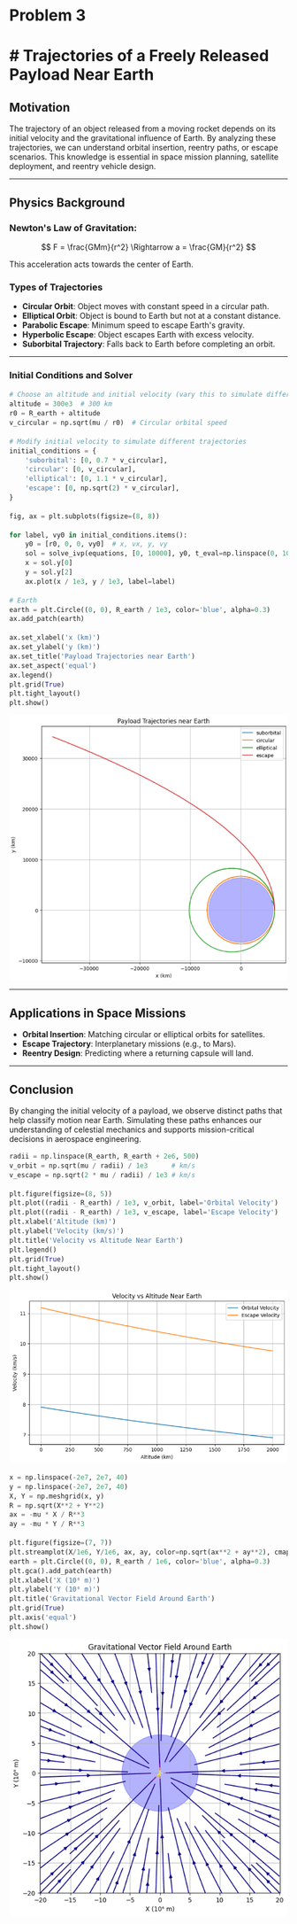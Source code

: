 # Problem 3

# # Trajectories of a Freely Released Payload Near Earth

## Motivation
The trajectory of an object released from a moving rocket depends on its initial velocity and the gravitational influence of Earth. By analyzing these trajectories, we can understand orbital insertion, reentry paths, or escape scenarios. This knowledge is essential in space mission planning, satellite deployment, and reentry vehicle design.

---

## Physics Background

### Newton's Law of Gravitation:

$$
F = \frac{GMm}{r^2} \Rightarrow a = \frac{GM}{r^2} 
$$

This acceleration acts towards the center of Earth.

### Types of Trajectories
- **Circular Orbit**: Object moves with constant speed in a circular path.
- **Elliptical Orbit**: Object is bound to Earth but not at a constant distance.
- **Parabolic Escape**: Minimum speed to escape Earth's gravity.
- **Hyperbolic Escape**: Object escapes Earth with excess velocity.
- **Suborbital Trajectory**: Falls back to Earth before completing an orbit.

---

### Initial Conditions and Solver
```python
# Choose an altitude and initial velocity (vary this to simulate different cases)
altitude = 300e3  # 300 km
r0 = R_earth + altitude
v_circular = np.sqrt(mu / r0)  # Circular orbital speed

# Modify initial velocity to simulate different trajectories
initial_conditions = {
    'suborbital': [0, 0.7 * v_circular],
    'circular': [0, v_circular],
    'elliptical': [0, 1.1 * v_circular],
    'escape': [0, np.sqrt(2) * v_circular],
}

fig, ax = plt.subplots(figsize=(8, 8))

for label, vy0 in initial_conditions.items():
    y0 = [r0, 0, 0, vy0]  # x, vx, y, vy
    sol = solve_ivp(equations, [0, 10000], y0, t_eval=np.linspace(0, 10000, 5000))
    x = sol.y[0]
    y = sol.y[2]
    ax.plot(x / 1e3, y / 1e3, label=label)

# Earth
earth = plt.Circle((0, 0), R_earth / 1e3, color='blue', alpha=0.3)
ax.add_patch(earth)

ax.set_xlabel('x (km)')
ax.set_ylabel('y (km)')
ax.set_title('Payload Trajectories near Earth')
ax.set_aspect('equal')
ax.legend()
plt.grid(True)
plt.tight_layout()
plt.show()
```
![Trajectory Image](image69.png)


---

## Applications in Space Missions
- **Orbital Insertion**: Matching circular or elliptical orbits for satellites.
- **Escape Trajectory**: Interplanetary missions (e.g., to Mars).
- **Reentry Design**: Predicting where a returning capsule will land.

---

## Conclusion
By changing the initial velocity of a payload, we observe distinct paths that help classify motion near Earth. Simulating these paths enhances our understanding of celestial mechanics and supports mission-critical decisions in aerospace engineering.

```python
radii = np.linspace(R_earth, R_earth + 2e6, 500)
v_orbit = np.sqrt(mu / radii) / 1e3      # km/s
v_escape = np.sqrt(2 * mu / radii) / 1e3 # km/s

plt.figure(figsize=(8, 5))
plt.plot((radii - R_earth) / 1e3, v_orbit, label='Orbital Velocity')
plt.plot((radii - R_earth) / 1e3, v_escape, label='Escape Velocity')
plt.xlabel('Altitude (km)')
plt.ylabel('Velocity (km/s)')
plt.title('Velocity vs Altitude Near Earth')
plt.legend()
plt.grid(True)
plt.tight_layout()
plt.show()
```
![alt text](image-5.png)

```python
x = np.linspace(-2e7, 2e7, 40)
y = np.linspace(-2e7, 2e7, 40)
X, Y = np.meshgrid(x, y)
R = np.sqrt(X**2 + Y**2)
ax = -mu * X / R**3
ay = -mu * Y / R**3

plt.figure(figsize=(7, 7))
plt.streamplot(X/1e6, Y/1e6, ax, ay, color=np.sqrt(ax**2 + ay**2), cmap='plasma')
earth = plt.Circle((0, 0), R_earth / 1e6, color='blue', alpha=0.3)
plt.gca().add_patch(earth)
plt.xlabel('X (10⁶ m)')
plt.ylabel('Y (10⁶ m)')
plt.title('Gravitational Vector Field Around Earth')
plt.grid(True)
plt.axis('equal')
plt.show()
```

![alt text](image-6.png)



